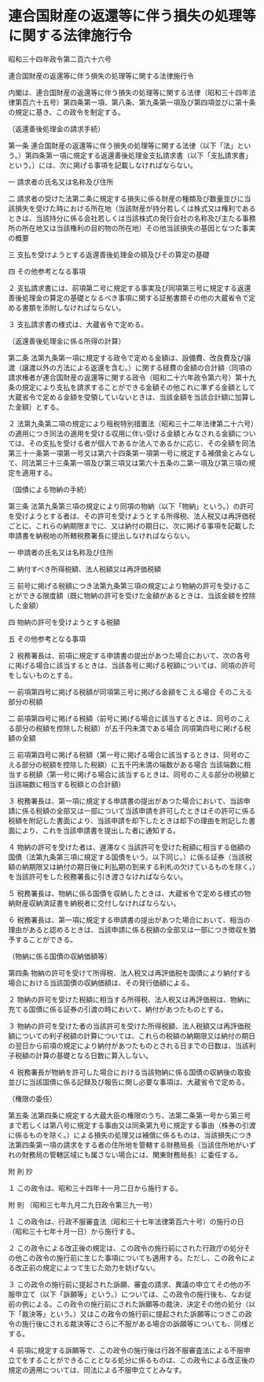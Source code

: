 # 連合国財産の返還等に伴う損失の処理等に関する法律施行令

昭和三十四年政令第二百六十六号

連合国財産の返還等に伴う損失の処理等に関する法律施行令

内閣は、連合国財産の返還等に伴う損失の処理等に関する法律（昭和三十四年法律第百六十五号）第四条第一項、第八条、第九条第一項及び第四項並びに第十条の規定に基き、この政令を制定する。

（返還善後処理金の請求手続）

第一条 連合国財産の返還等に伴う損失の処理等に関する法律（以下「法」という。）第四条第一項に規定する返還善後処理金支払請求書（以下「支払請求書」という。）には、次に掲げる事項を記載しなければならない。

一 請求者の氏名又は名称及び住所

二 請求者の受けた法第二条に規定する損失に係る財産の種類及び数量並びに当該損失を受けた時における所在地（当該財産が持分若しくは株式又は権利であるときは、当該持分に係る会社若しくは当該株式の発行会社の名称及び主たる事務所の所在地又は当該権利の目的物の所在地）その他当該損失の基因となつた事実の概要

三 支払を受けようとする返還善後処理金の額及びその算定の基礎

四 その他参考となる事項

２ 支払請求書には、前項第二号に規定する事実及び同項第三号に規定する返還善後処理金の算定の基礎となるべき事項に関する証拠書類その他の大蔵省令で定める書類を添附しなければならない。

３ 支払請求書の様式は、大蔵省令で定める。

（返還善後処理金に係る所得の計算）

第二条 法第九条第一項に規定する政令で定める金額は、設備費、改良費及び譲渡（譲渡以外の方法による返還を含む。）に関する経費の金額の合計額（同項の請求権者が連合国財産の返還等に関する政令（昭和二十六年政令第六号）第十九条の規定により支払を請求することができる金額その他これに準ずる金額として大蔵省令で定める金額を受領していないときは、当該金額を当該合計額に加算した金額）とする。

２ 法第九条第二項の規定により租税特別措置法（昭和三十二年法律第二十六号）の適用につき同法の適用を受ける収用に伴い受ける金額とみなされる金額については、その支払を受ける者が個人であるか法人であるかに応じ、その全額を同法第三十一条第一項第一号又は第六十四条第一項第一号に規定する補償金とみなして、同法第三十三条第一項及び第三項又は第六十五条の二第一項及び第三項の規定を適用する。

（国債による物納の手続）

第三条 法第九条第三項の規定により同項の物納（以下「物納」という。）の許可を受けようとする者は、その許可を受けようとする所得税、法人税又は再評価税ごとに、これらの納期限までに、又は納付の期日に、次に掲げる事項を記載した申請書を納税地の所轄税務署長に提出しなければならない。

一 申請者の氏名又は名称及び住所

二 納付すべき所得税額、法人税額又は再評価税額

三 前号に掲げる税額につき法第九条第三項の規定により物納の許可を受けることができる限度額（既に物納の許可を受けた金額があるときは、当該金額を控除した金額）

四 物納の許可を受けようとする税額

五 その他参考となる事項

２ 税務署長は、前項に規定する申請書の提出があつた場合において、次の各号に掲げる場合に該当するときは、当該各号に掲げる税額については、同項の許可をしないものとする。

一 前項第四号に掲げる税額が同項第三号に掲げる金額をこえる場合 そのこえる部分の税額

二 前項第四号に掲げる税額（前号に掲げる場合に該当するときは、同号のこえる部分の税額を控除した税額）が五千円未満である場合 同項第四号に掲げる税額の全額

三 前項第四号に掲げる税額（第一号に掲げる場合に該当するときは、同号のこえる部分の税額を控除した税額）に五千円未満の端数がある場合 当該端数に相当する税額（第一号に掲げる場合に該当するときは、同号のこえる部分の税額と当該端数に相当する税額との合計額）

３ 税務署長は、第一項に規定する申請書の提出があつた場合において、当該申請に係る税額の全部又は一部について当該申請を許可したときはその許可に係る税額を附記した書面により、当該申請を却下したときは却下の理由を附記した書面により、これを当該申請書を提出した者に通知する。

４ 物納の許可を受けた者は、遅滞なく当該許可を受けた税額に相当する価額の国債（法第九条第三項に規定する国債をいう。以下同じ。）に係る証券（当該税額の納期限又は納付の期日後に利払期の到来する利札の欠けているものを除く。）を当該許可をした税務署長に引き渡さなければならない。

５ 税務署長は、物納に係る国債を収納したときは、大蔵省令で定める様式の物納財産収納済証書を納税者に交付しなければならない。

６ 税務署長は、第一項に規定する申請書の提出があつた場合において、相当の理由があると認めるときは、当該申請に係る税額の全部又は一部につき徴収を猶予することができる。

（物納に係る国債の収納価額等）

第四条 物納の許可を受けて所得税、法人税又は再評価税を国債により納付する場合における当該国債の収納価額は、その発行価額による。

２ 物納の許可を受けた税額に相当する所得税、法人税又は再評価税は、物納に充てる国債に係る証券の引渡の時において、納付があつたものとする。

３ 物納の許可を受けた者の当該許可を受けた所得税額、法人税額又は再評価税額についての利子税額の計算については、これらの税額の納期限又は納付の期日の翌日から前項の規定により納付があつたものとされる日までの日数は、当該利子税額の計算の基礎となる日数に算入しない。

４ 税務署長が物納を許可した場合における当該物納に係る国債の収納後の取扱並びに当該国債に係る記録及び報告に関し必要な事項は、大蔵省令で定める。

（権限の委任）

第五条 法第四条に規定する大蔵大臣の権限のうち、法第二条第一号から第三号まで若しくは第八号に規定する事由又は同条第九号に規定する事由（株券の引渡に係るものを除く。）による損失の処理又は補償に係るものは、当該損失につき法第四条第一項の請求をする者の住所地を管轄する財務局長（当該住所地がいずれの財務局の管轄区域にも属さない場合には、関東財務局長）に委任する。

附 則 抄

１ この政令は、昭和三十四年十一月二日から施行する。

附 則 （昭和三七年九月二九日政令第三九一号）

１ この政令は、行政不服審査法（昭和三十七年法律第百六十号）の施行の日（昭和三十七年十月一日）から施行する。

２ この政令による改正後の規定は、この政令の施行前にされた行政庁の処分その他この政令の施行前に生じた事項についても適用する。ただし、この政令による改正前の規定によつて生じた効力を妨げない。

３ この政令の施行前に提起された訴願、審査の請求、異議の申立てその他の不服申立て（以下「訴願等」という。）については、この政令の施行後も、なお従前の例による。この政令の施行前にされた訴願等の裁決、決定その他の処分（以下「裁決等」という。）又はこの政令の施行前に提起された訴願等につきこの政令の施行後にされる裁決等にさらに不服がある場合の訴願等についても、同様とする。

４ 前項に規定する訴願等で、この政令の施行後は行政不服審査法による不服申立てをすることができることとなる処分に係るものは、この政令による改正後の規定の適用については、同法による不服申立てとみなす。
